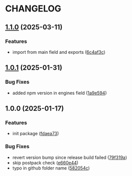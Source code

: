 # CHANGELOG

## [1.1.0](https://github.com/Forsakringskassan/sass-module-importer/compare/v1.0.1...v1.1.0) (2025-03-11)

### Features

* import from main field and exports ([6c4af3c](https://github.com/Forsakringskassan/sass-module-importer/commit/6c4af3ce9ac3f4e197fe345f0caea12efa0ff124))

## [1.0.1](https://github.com/Forsakringskassan/sass-module-importer/compare/v1.0.0...v1.0.1) (2025-01-31)

### Bug Fixes

* added npm version in engines field ([1a9e594](https://github.com/Forsakringskassan/sass-module-importer/commit/1a9e5942b03c22dcfd5f7c5e820085981cc841e1))

## 1.0.0 (2025-01-17)

### Features

* init package ([fdaea73](https://github.com/Forsakringskassan/sass-module-importer/commit/fdaea73ce92af1f93a92c8daf4770179dcbd759c))

### Bug Fixes

* revert version bump since release build failed ([79f319a](https://github.com/Forsakringskassan/sass-module-importer/commit/79f319a7914b3529754df7552169ebfd23eb48d0))
* skip postpack check ([e660e44](https://github.com/Forsakringskassan/sass-module-importer/commit/e660e444269b96c8435d6940af79033721a88e36))
* typo in github folder name ([582054c](https://github.com/Forsakringskassan/sass-module-importer/commit/582054c6e1073f0f603e056644698883c6f6013a))

